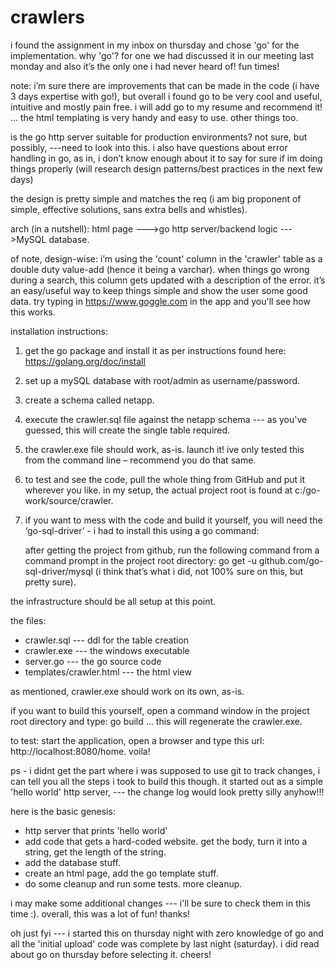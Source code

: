 ﻿# crawlers

i found the assignment in my inbox on thursday and chose 'go' for the implementation. why 'go'? for one we had discussed it in our meeting last monday and also it’s the only one i had never heard of! fun times!

note: i’m sure there are improvements that can be made in the code (i have 3 days expertise with go!), but overall i found go to be very cool and useful, intuitive and mostly pain free. i will add go to my resume and recommend it! ... the html templating is very handy and easy to use. other things too.

is the go http server suitable for production environments? not sure, but possibly, ---need to look into this. i also have questions about error handling in go, as in, i don’t know enough about it to say for sure if im doing things properly (will research design patterns/best practices in the next few days)

the design is pretty simple and matches the req (i am big proponent of simple, effective solutions, sans extra bells and whistles).

arch (in a nutshell): html page --->go http server/backend logic --->MySQL database.

of note, design-wise: i’m using the 'count' column in the 'crawler' table as a double duty value-add (hence it being a varchar). when things go wrong during a search, this column gets updated with a description of the error. it’s an easy/useful way to keep things simple and show the user some good data. try typing in https://www.goggle.com in the app and you'll see how this works.

installation instructions:
1.	get the go package and install it as per instructions found here: https://golang.org/doc/install
2.	set up a mySQL database with root/admin as username/password.
3.	create a schema called netapp.
4.	execute the crawler.sql file against the netapp schema --- as you've guessed, this will create the single table required.
5.	the crawler.exe file should work, as-is. launch it! ive only tested this from the command line – recommend you do that same.
6.  to test and see the code, pull the whole thing from GitHub and put it wherever you like. in my setup, the actual project root is found at c:/go-work/source/crawler.
7.	if you want to mess with the code and build it yourself, you will need the ‘go-sql-driver’ - i had to install this using a go command:

    after getting the project from github, run the following command from a command prompt in the project root directory: 
        go get -u github.com/go-sql-driver/mysql 
    (i think that’s what i did, not 100% sure on this, but pretty sure).

the infrastructure should be all setup at this point.

the files:
- crawler.sql --- ddl for the table creation
- crawler.exe --- the windows executable
- server.go --- the go source code
- templates/crawler.html --- the html view

as mentioned, crawler.exe should work on its own, as-is.

if you want to build this yourself, open a command window in the project root directory and type: go build ... this will regenerate the crawler.exe.

to test: start the application, open a browser and type this url: http://localhost:8080/home. voila!

ps - i didnt get the part where i was supposed to use git to track changes, i can tell you all the steps i took to build this though. it started out as a simple 'hello world' http server, --- the change log would look pretty silly anyhow!!!

here is the basic genesis:
- http server that prints 'hello world'
- add code that gets a hard-coded website. get the body, turn it into a string, get the length of the string.
- add the database stuff.
- create an html page, add the go template stuff.
- do some cleanup and run some tests. more cleanup.

i may make some additional changes --- i'll be sure to check them in this time :). overall, this was a lot of fun! thanks!

oh just fyi --- i started this on thursday night with zero knowledge of go and all the 'initial upload' code was complete by last night (saturday). i did read about go on thursday before selecting it. cheers!
